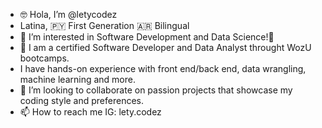 - 🤓 Hola, I’m @letycodez
- Latina, 🇵🇾 First Generation 🇦🇷 Bilingual 
- 👀 I’m interested in Software Development and Data Science!🧮
- 🌱 I am a certified Software Developer and Data Analyst throught WozU bootcamps. 
- I have hands-on experience with front end/back end, data wrangling, machine learning and more.
- 🦋 I’m looking to collaborate on passion projects that showcase my coding style and preferences. 
- 📫 How to reach me IG: lety.codez

<!---
letycodez/letycodez is a ✨ special ✨ repository because its `README.md` (this file) appears on your GitHub profile.
You can click the Preview link to take a look at your changes.
--->
